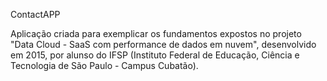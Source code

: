 ContactAPP

Aplicação criada para exemplicar os fundamentos expostos no projeto "Data Cloud - SaaS com performance de dados em nuvem",
desenvolvido em 2015, por alunso do IFSP (Instituto Federal de Educação, Ciência e Tecnologia de São Paulo - Campus Cubatão).
